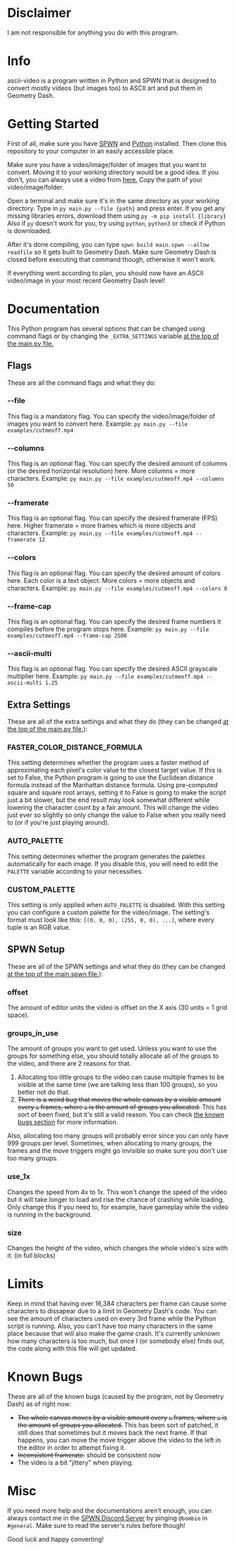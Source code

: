 # Disclaimer

I am not responsible for anything you do with this program.

# Info

ascii-video is a program written in Python and SPWN that is designed to convert mostly videos (but images too) to ASCII art and put them in Geometry Dash. 

# Getting Started

First of all, make sure you have [SPWN](https://github.com/Spu7Nix/SPWN-language) and [Python](https://python.org) installed.
Then clone this repository to your computer in an easily accessible place.

Make sure you have a video/image/folder of images that you want to convert. Moving it to your working directory would be a good idea. 
If you don't, you can always use a video from [here.](./examples/)
Copy the path of your video/image/folder.

Open a terminal and make sure it's in the same directory as your working directory.
Type in `py main.py --file {path}` and press enter.
If you get any missing libraries errors, download them using `py -m pip install {library}`
Also if `py` doesn't work for you, try using `python`, `python3` or check if Python is downloaded.

After it's done compiling, you can type `spwn build main.spwn --allow readfile` so it gets built to Geometry Dash.
Make sure Geometry Dash is closed before executing that command though, otherwise it won't work.

If everything went according to plan, you should now have an ASCII video/image in your most recent Geometry Dash level!

# Documentation

This Python program has several options that can be changed using command flags or by changing the `_EXTRA_SETTINGS` variable [at the top of the main.py file.](./main.py#L1)

## Flags

These are all the command flags and what they do:

### --file

This flag is a mandatory flag. You can specify the video/image/folder of images you want to convert here.
Example: `py main.py --file examples/cutmeoff.mp4`

### --columns

This flag is an optional flag. You can specify the desired amount of columns (or the desired horizontal resolution) here. More columns = more characters.
Example: `py main.py --file examples/cutmeoff.mp4 --columns 50`

### --framerate

This flag is an optional flag. You can specify the desired framerate (FPS) here. Higher framerate = more frames which is more objects and characters.
Example: `py main.py --file examples/cutmeoff.mp4 --framerate 12`

### --colors

This flag is an optional flag. You can specify the desired amount of colors here. Each color is a text object. More colors = more objects and characters.
Example: `py main.py --file examples/cutmeoff.mp4 --colors 8`

### --frame-cap

This flag is an optional flag. You can specify the desired frame numbers it compiles before the program stops here.
Example: `py main.py --file examples/cutmeoff.mp4 --frame-cap 2500`

### --ascii-multi

This flag is an optional flag. You can specify the desired ASCII grayscale multiplier here.
Example: `py main.py --file examples/cutmeoff.mp4 --ascii-multi 1.25`

## Extra Settings

These are all of the extra settings and what they do (they can be changed [at the top of the main.py file.](./main.py#L1)):

### FASTER_COLOR_DISTANCE_FORMULA

This setting determines whether the program uses a faster method of approximating each pixel's color value to the closest target value. If this is set to False, the Python program is going to use the Euclidean distance formula instead of the Manhattan distance formula. Using pre-computed square and square root arrays, setting it to False is going to make the script just a bit slower, but the end result may look somewhat different while lowering the character count by a fair amount.
This will change the video just ever so slightly so only change the value to False when you really need to (or if you're just playing around).

### AUTO_PALETTE

This setting determines whether the program generates the palettes automatically for each image. If you disable this, you will need to edit the `PALETTE` variable according to your necessities.

### CUSTOM_PALETTE

This setting is only applied when `AUTO_PALETTE` is disabled. With this setting you can configure a custom palette for the video/image. The setting's format must look like this: `[(0, 0, 0), (255, 0, 0), ...]`, where every tuple is an RGB value.

## SPWN Setup

These are all of the SPWN settings and what they do (they can be changed [at the top of the main.spwn file.](./main.spwn#L3)):

### offset

The amount of editor units the video is offset on the X axis (30 units = 1 grid space).

### groups_in_use

The amount of groups you want to get used. Unless you want to use the groups for something else, you should totally allocate all of the groups to the video, and there are 2 reasons for that.

1. Allocating too little groups to the video can cause multiple frames to be visible at the same time (we are talking less than 100 groups), so you better not do that.
2. ~~There is a weird bug that moves the whole canvas by a visible amount every `n` frames, where `n` is the amount of groups you allocated.~~ This has sort of been fixed, but it's still a valid reason. You can check [the known bugs section](#known-bugs) for more information.

Also, allocating too many groups will probably error since you can only have 999 groups per level.
Sometimes, when allocating to many groups, the frames and the move triggers might go invisible so make sure you don't use too many groups.

### use_1x

Changes the speed from 4x to 1x. This won't change the speed of the video but it will take longer to load and rise the chance of crashing while loading. Only change this if you need to, for example, have gameplay while the video is running in the background.

### size

Changes the height of the video, which changes the whole video's size with it. (in full blocks)

# Limits

Keep in mind that having over 16,384 characters per frame can cause some characters to dissapear due to a limit in Geometry Dash's code. You can see the amount of characters used on every 3rd frame while the Python script is running.
Also, you can't have too many characters in the same place because that will also make the game crash. It's currently unknown how many characters is too much, but once I (or somebody else) finds out, the code along with this file will get updated.

# Known Bugs

These are all of the known bugs (caused by the program, not by Geometry Dash) as of right now:
- ~~The whole canvas moves by a visible amount every `n` frames, where `n` is the amount of groups you allocated.~~
This has been sort of patched, it still does that sometimes but it moves back the next frame. If that happens, you can move the move trigger above the video to the left in the editor in order to attempt fixing it.
- ~~Inconsistent framerate.~~ should be consistent now
- The video is a bit "jittery" when playing.

# Misc

If you need more help and the documentations aren't enough, you can always contact me in the [SPWN Discord Server](https://discord.gg/VBFhYemtsZ) by pinging `@bombie` in `#general`. 
Make sure to read the server's rules before though!

Good luck and happy converting!

